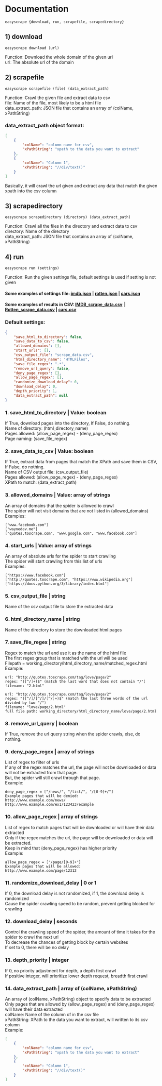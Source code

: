 # Documentation

```
easyscrape {download, run, scrapefile, scrapedirectory}
```

## 1) download
```
easyscrape download (url)
```
Function: Download the whole domain of the given url  
url: The absolute url of the domain

## 2) scrapefile
```
easyscrape scrapefile (file) (data_extract_path)
```
Function: Crawl the given file and extract data to csv  
file: Name of the file, most likely to be a html file  
data_extract_path: JSON file that contains an array of (colName, xPathString)  

### data_extract_path object format:
```json
[
	{
		"colName": "column name for csv",
		"xPathString": "xpath to the data you want to extract"
	},
	{
		"colName": "Column 1",
		"xPathString": "//div/text()"
	}
]
```
Basically, it will crawl the url given and extract any data that match the given xpath into the csv column  

## 3) scrapedirectory
```
easyscrape scrapedirectory (directory) (data_extract_path)
```
Function: Crawl all the files in the directory and extract data to csv  
directory: Name of the directory  
data_extract_path: JSON file that contains an array of (colName, xPathString)  

## 4) run
```
easyscrape run (settings)
```
Function: Run the given settings file, default settings is used if setting is not given  

#### Some examples of settings file: [imdb.json](https://github.com/xpheal/easyscrape/blob/master/test/imdb.json) | [rotten.json](https://github.com/xpheal/easyscrape/blob/master/test/rotten.json) | [cars.json](https://github.com/xpheal/easyscrape/blob/master/test/cars.json)  
#### Some examples of results in CSV: [IMDB_scrape_data.csv](https://github.com/xpheal/easyscrape/blob/master/test/IMDB_scrape_data.csv) | [Rotten_scrape_data.csv](https://github.com/xpheal/easyscrape/blob/master/test/Rotten_scrape_data.csv) | [cars.csv](https://github.com/xpheal/easyscrape/blob/master/test/cars.csv)

### Default settings:
```json
{	
	"save_html_to_directory": false,
	"save_data_to_csv": false,
	"allowed_domains": [],
	"start_urls": [],
	"csv_output_file": "scrape_data.csv",
	"html_directory_name": "HTMLFiles",
	"save_file_regex": ".*",
	"remove_url_query": false,
	"deny_page_regex": [],
	"allow_page_regex": [],
	"randomize_download_delay": 0,
	"download_delay": 0,
	"depth_priority": 1,
	"data_extract_path": null
}
```

### 1. save_html_to_directory | Value: boolean  
If True, download pages into the directory, If False, do nothing.  
Name of directory: (html_directory_name)  
Pages allowed: (allow_page_regex) - (deny_page_regex)  
Page naming: (save_file_regex)  

### 2. save_data_to_csv | Value: boolean  
If True, extract data from pages that match the XPath and save them in CSV, If False, do nothing.  
Name of CSV output file: (csv_output_file)  
Pages allowed: (allow_page_regex) - (deny_page_regex)  
XPath to match: (data_extract_path)  

### 3. allowed_domains | Value: array of strings  
An array of domains that the spider is allowed to crawl  
The spider will not visit domains that are not listed in (allowed_domains)  
Examples:  
```
["www.facebook.com"]  
["waynedev.me"]  
["quotes.toscrape.com", "www.google.com", "www.facebook.com"]  
```

### 4. start_urls | Value: array of strings  
An array of absolute urls for the spider to start crawling  
The spider will start crawling from this list of urls  
Examples:
```
["https://www.facebook.com"]  
["http://quotes.toscrape.com", "https://www.wikipedia.org"]  
["https://docs.python.org/3/library/index.html"]  
```

### 5. csv_output_file | string  
Name of the csv output file to store the extracted data  

### 6. html_directory_name | string  
Name of the directory to store the downloaded html pages  

### 7. save_file_regex | string  
Regex to match the url and use it as the name of the html file  
The first regex group that is matched with the url will be used  
Filepath = working_directory/html_directory_name/matched_regex.html  
Example:  
```
url: "http://quotes.toscrape.com/tag/love/page/2"
regex: "([^/]+)$" (match the last word that does not contain "/")
filename: "2.html"

url: "http://quotes.toscrape.com/tag/love/page/2"
regex: "([^/]/[^/]/[^/]+)$" (match the last three words of the url divided by two "/")
filename: "love/page/2.html"
full file path: working_directory/html_directory_name/love/page/2.html
```

### 8. remove_url_query | boolean  
If True, remove the url query string when the spider crawls, else, do nothing.  

### 9. deny_page_regex | array of strings  
List of regex to filter of urls  
If any of the regex matches the url, the page will not be downloaded or data will not be extracted from that page.  
But, the spider will still crawl through that page.  
Example:  
```
deny_page_regex = ["/news/", "/list/", "/[0-9]+/"]
Example pages that will be denied:
http://www.example.com/news/
http://www.example.com/ex1/123423/example
```

### 10. allow_page_regex | array of strings  
List of regex to match pages that will be downloaded or will have their data extracted  
Only if the regex matches the url, the page will be downloaded or data will be extracted.  
Keep in mind that (deny_page_regex) has higher priority  
Example:
```
allow_page_regex = ["/page/[0-9]+"]
Example pages that will be allowed:
http://www.example.com/page/12312
```

### 11. randomize_download_delay | 0 or 1
If 0, the download delay is not randomized, if 1, the download delay is randomized  
Cause the spider crawling speed to be random, prevent getting blocked for crawling    

### 12. download_delay | seconds
Control the crawling speed of the spider, the amount of time it takes for the spider to crawl the next url  
To decrease the chances of getting block by certain websites  
If set to 0, there will be no delay

### 13. depth_priority | integer
If 0, no priority adjustment for depth, a depth first crawl  
If positive integer, will prioritize lower depth request, breadth first crawl  

### 14. data_extract_path | array of (colName, xPathString)  
An array of (colName, xPathString) object to specify data to be extracted  
Only pages that are allowed by (allow_page_regex) and (deny_page_regex) will have their data extracted  
colName: Name of the column of in the csv file  
xPathString: XPath to the data you want to extract, will written to its csv column  
Example:
```json
[
	{
		"colName": "column name for csv",
		"xPathString": "xpath to the data you want to extract"
	},
	{
		"colName": "Column 1",
		"xPathString": "//div/text()"
	}
]
```